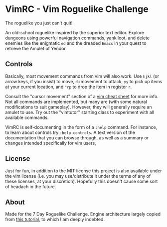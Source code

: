 # VimRC - Vim Roguelike Challenge 

The roguelike you just can't quit!

An old-school roguelike inspired by the superior text editor.  Explore dungeons using powerful navigation commands, yank loot, and delete enemies like the enigmatic `ed` and the dreaded `Emacs` in your quest to retrieve the Amulet of Yendor. 

## Controls

Basically, most movement commands from vim will also work. Use `hjkl` (or arrow keys, if you insist) to move, `d`+movement to attack, `yy` to pick up items at your current location, and `"rp` to drop the item in register `r`.

Consult the "cursor movement" section of a [vim cheat sheet](https://vim.rtorr.com/) for more info. Not all commands are implemented, but many are (with some natural modifications to suit gameplay). However, they will generally require an amulet to use. Try out the "vimtutor" starting class to experiment with all available commands.

VimRC is self-documenting in the form of a `:help` command.  For
instance, to learn about controls try `:help controls`.  A text version of the
documentation that you can browse through, as well as a summary or changes
intended specifically for vim users,

## License

Just for fun, in addition to the MIT license this project is also available under the vim license (i.e. you may use/distribute it under the terms of any of these licenses, at your discretion). Hopefully this doesn't cause some sort of headach in the future.


## About

Made for the 7 Day Roguelike Challenge.  Engine architecture largely copied from [this tutorial,](https://rogueliketutorials.com/tutorials/tcod/v2/) to which I am deeply indebted.
